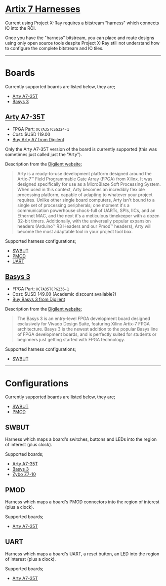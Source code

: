 # [Artix 7 Harnesses](.)

Current using Project X-Ray requires a bitstream "harness" which connects IO
into the ROI.

Once you have the "harness" bitstream, you can place and route designs using
only open source tools despite Project X-Ray still not understand how to
configure the complete bitstream and IO tiles.

---

# Boards

Currently supported boards are listed below, they are;
 * [Arty A7-35T](#Arty%20A7-35T)
 * [Basys 3](#Basys%203)

## [Arty A7-35T](arty-a7)

 * FPGA Part: `XC7A35TCSG324-1`
 * Cost: $USD 119.00
 * [Buy Arty A7 from Digilent](https://store.digilentinc.com/arty-a7-artix-7-fpga-development-board-for-makers-and-hobbyists/)

Only the Arty A7-35T version of the board is currently supported (this was sometimes just called just the "Arty").

Description from the [Digilent website](https://store.digilentinc.com/arty-a7-artix-7-fpga-development-board-for-makers-and-hobbyists/);
> Arty is a ready-to-use development platform designed around the Artix-7™
> Field Programmable Gate Array (FPGA) from Xilinx. It was designed
> specifically for use as a MicroBlaze Soft Processing System. When used in
> this context, Arty becomes an incredibly flexible processing platform,
> capable of adapting to whatever your project requires. Unlike other single
> board computers, Arty isn't bound to a single set of processing peripherals;
> one moment it's a communication powerhouse chock-full of UARTs, SPIs, IICs,
> and an Ethernet MAC, and the next it's a meticulous timekeeper with a dozen
> 32-bit timers. Additionally, with the universally popular expansion headers
> (Arduino™ R3 Headers and our Pmod™ headers), Arty will become the most
> adaptable tool in your project tool box.

Supported harness configurations;
 * [SWBUT](#swbut)
 * [PMOD](#pmod)
 * [UART](#uart)

## [Basys 3](basys3)

 * FPGA Part: `XC7A35TCPG236-1`
 * Cost: $USD 149.00 (Academic discount available?)
 * [Buy Basys 3 from Digilent](https://store.digilentinc.com/basys-3-artix-7-fpga-trainer-board-recommended-for-introductory-users/)


Description from the [Digilent website](https://store.digilentinc.com/basys-3-artix-7-fpga-trainer-board-recommended-for-introductory-users/);
> The Basys 3 is an entry-level FPGA development board designed exclusively for
> Vivado Design Suite, featuring Xilinx Artix-7 FPGA architecture. Basys 3 is
> the newest addition to the popular Basys line of FPGA development boards, and
> is perfectly suited for students or beginners just getting started with FPGA
> technology.

Supported harness configurations;
 * [SWBUT](#swbut)

---

# Configurations

Currently supported boards are listed below, they are;
 * [SWBUT](#swbut)
 * [PMOD](#pmod)

## SWBUT

Harness which maps a board's switches, buttons and LEDs into the region of
interest (plus clock).

Supported boards;
 * [Arty A7-35T](#Arty%20A7-35T)
 * [Basys 3](#Basys%203)
 * [Zybo Z7-10](../../zynq7/harness/README.md#Zybo%2Z7-10)

## PMOD

Harness which maps a board's PMOD connectors into the region of interest (plus
a clock).

Supported boards;
 * [Arty A7-35T](#Arty%20A7-35T)

## UART

Harness which maps a board's UART, a reset button, an LED into the region of
interest (plus a clock).

Supported boards;
 * [Arty A7-35T](#Arty%20A7-35T)

